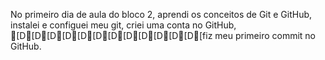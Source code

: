 No primeiro dia de aula do bloco 2, aprendi os conceitos de Git e GitHub, instalei e configuei meu git, criei uma conta no GitHub, [D[D[D[D[D[D[D[D[D[D[D[D[fiz meu primeiro commit no GitHub.
